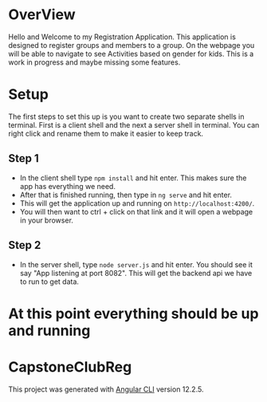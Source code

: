 # OverView

Hello and Welcome to my Registration Application. This application is designed to register groups and members to a group. On the webpage you will be able to navigate to see Activities based on gender for kids. This is a work in progress and maybe missing some features.

# Setup

The first steps to set this up is you want to create two separate shells in terminal.
First is a client shell and the next a server shell in terminal. You can right click and rename them to make it easier to keep track.

## Step 1

- In the client shell type `npm install` and hit enter. This makes sure the app has everything we need.
- After that is finished running, then type in `ng serve` and hit enter.
- This will get the application up and running on `http://localhost:4200/`.
- You will then want to ctrl + click on that link and it will open a webpage in your browser.

## Step 2

- In the server shell, type `node server.js` and hit enter. You should see it say "App listening at port 8082". This will get the backend api we have to run to get data.

# At this point everything should be up and running

# CapstoneClubReg

This project was generated with [Angular CLI](https://github.com/angular/angular-cli) version 12.2.5.
